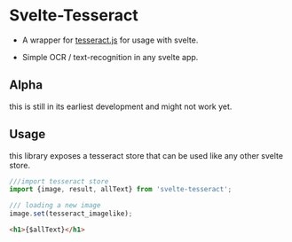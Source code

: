 # Svelte-Tesseract

- A wrapper for [tesseract.js](https://github.com/naptha/tesseract.js) for usage with svelte.

- Simple OCR / text-recognition in any svelte app.

## Alpha

this is still in its earliest development and might not work yet.

## Usage

this library exposes a tesseract store that can be used like any other svelte store.

```typescript
///import tesseract store 
import {image, result, allText} from 'svelte-tesseract';

/// loading a new image
image.set(tesseract_imagelike);
```

```html
<h1>{$allText}</h1>
```

<!--TODO-->